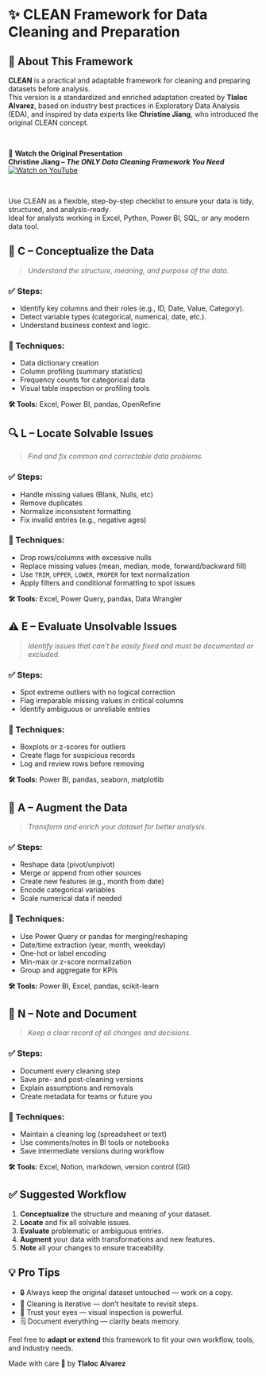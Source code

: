 # ✨ CLEAN Framework for Data Cleaning and Preparation

## 📌 About This Framework

**CLEAN** is a practical and adaptable framework for cleaning and preparing datasets before analysis.  
This version is a standardized and enriched adaptation created by **Tlaloc Alvarez**, based on industry best practices in Exploratory Data Analysis (EDA), and inspired by data experts like **Christine Jiang**, who introduced the original CLEAN concept.

<br/>

🎥 **Watch the Original Presentation**  
**Christine Jiang – _The ONLY Data Cleaning Framework You Need_**  
[![Watch on YouTube](https://img.youtube.com/vi/y9wFFD2bXQM/0.jpg)](https://www.youtube.com/watch?v=y9wFFD2bXQM)

<br/>

Use CLEAN as a flexible, step-by-step checklist to ensure your data is tidy, structured, and analysis-ready.  
Ideal for analysts working in Excel, Python, Power BI, SQL, or any modern data tool.

## 🧠 C – Conceptualize the Data

> _Understand the structure, meaning, and purpose of the data._

### ✅ Steps:
- Identify key columns and their roles (e.g., ID, Date, Value, Category).
- Detect variable types (categorical, numerical, date, etc.).
- Understand business context and logic.

### 🔧 Techniques:
- Data dictionary creation  
- Column profiling (summary statistics)  
- Frequency counts for categorical data  
- Visual table inspection or profiling tools

**🛠 Tools:** Excel, Power BI, pandas, OpenRefine

## 🔍 L – Locate Solvable Issues

> _Find and fix common and correctable data problems._

### ✅ Steps:
- Handle missing values (Blank, Nulls, etc) 
- Remove duplicates  
- Normalize inconsistent formatting  
- Fix invalid entries (e.g., negative ages)

### 🔧 Techniques:
- Drop rows/columns with excessive nulls  
- Replace missing values (mean, median, mode, forward/backward fill)  
- Use `TRIM`, `UPPER`, `LOWER`, `PROPER` for text normalization  
- Apply filters and conditional formatting to spot issues

**🛠 Tools:** Excel, Power Query, pandas, Data Wrangler

## ⚠️ E – Evaluate Unsolvable Issues

> _Identify issues that can’t be easily fixed and must be documented or excluded._

### ✅ Steps:
- Spot extreme outliers with no logical correction  
- Flag irreparable missing values in critical columns  
- Identify ambiguous or unreliable entries

### 🔧 Techniques:
- Boxplots or z-scores for outliers  
- Create flags for suspicious records  
- Log and review rows before removing

**🛠 Tools:** Power BI, pandas, seaborn, matplotlib

## 🧩 A – Augment the Data

> _Transform and enrich your dataset for better analysis._

### ✅ Steps:
- Reshape data (pivot/unpivot)  
- Merge or append from other sources  
- Create new features (e.g., month from date)  
- Encode categorical variables  
- Scale numerical data if needed

### 🔧 Techniques:
- Use Power Query or pandas for merging/reshaping  
- Date/time extraction (year, month, weekday)  
- One-hot or label encoding  
- Min-max or z-score normalization  
- Group and aggregate for KPIs

**🛠 Tools:** Power BI, Excel, pandas, scikit-learn

## 📝 N – Note and Document

> _Keep a clear record of all changes and decisions._

### ✅ Steps:
- Document every cleaning step  
- Save pre- and post-cleaning versions  
- Explain assumptions and removals  
- Create metadata for teams or future you

### 🔧 Techniques:
- Maintain a cleaning log (spreadsheet or text)  
- Use comments/notes in BI tools or notebooks  
- Save intermediate versions during workflow

**🛠 Tools:** Excel, Notion, markdown, version control (Git)

## ✅ Suggested Workflow

1. **Conceptualize** the structure and meaning of your dataset.  
2. **Locate** and fix all solvable issues.  
3. **Evaluate** problematic or ambiguous entries.  
4. **Augment** your data with transformations and new features.  
5. **Note** all your changes to ensure traceability.

## 💡 Pro Tips

- 🔒 Always keep the original dataset untouched — work on a copy.  
- 🔁 Cleaning is iterative — don’t hesitate to revisit steps.  
- 👀 Trust your eyes — visual inspection is powerful.  
- 🗒 Document everything — clarity beats memory.

Feel free to **adapt or extend** this framework to fit your own workflow, tools, and industry needs.  

Made with care 💙 by **Tlaloc Alvarez**
